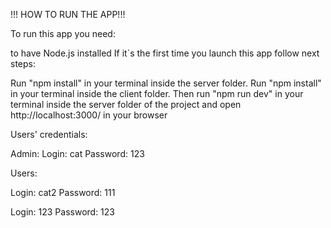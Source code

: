 !!! HOW TO RUN THE APP!!!

To run this app you need:

to have Node.js installed
If it`s the first time you launch this app follow next steps:

Run "npm install" in your terminal inside the server folder.
Run "npm install" in your terminal inside the client folder.
Then run "npm run dev" in your terminal inside the server folder of the project and open http://localhost:3000/ in your browser

Users' credentials:

Admin:
Login: cat
Password: 123

Users:

Login: cat2
Password: 111

Login: 123
Password: 123



